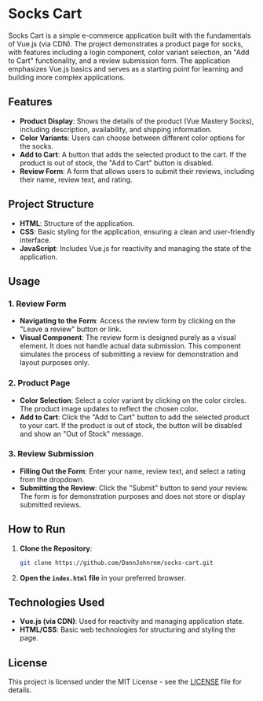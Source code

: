 # Socks Cart

Socks Cart is a simple e-commerce application built with the fundamentals of Vue.js (via CDN). The project demonstrates a product page for socks, with features including a login component, color variant selection, an "Add to Cart" functionality, and a review submission form. The application emphasizes Vue.js basics and serves as a starting point for learning and building more complex applications.

## Features

- **Product Display**: Shows the details of the product (Vue Mastery Socks), including description, availability, and shipping information.
- **Color Variants**: Users can choose between different color options for the socks.
- **Add to Cart**: A button that adds the selected product to the cart. If the product is out of stock, the "Add to Cart" button is disabled.
- **Review Form**: A form that allows users to submit their reviews, including their name, review text, and rating.

## Project Structure

- **HTML**: Structure of the application.
- **CSS**: Basic styling for the application, ensuring a clean and user-friendly interface.
- **JavaScript**: Includes Vue.js for reactivity and managing the state of the application.

## Usage

### 1. Review Form

- **Navigating to the Form**: Access the review form by clicking on the "Leave a review" button or link.
- **Visual Component**: The review form is designed purely as a visual element. It does not handle actual data submission. This component simulates the process of submitting a review for demonstration and layout purposes only.

### 2. Product Page

- **Color Selection**: Select a color variant by clicking on the color circles. The product image updates to reflect the chosen color.
- **Add to Cart**: Click the "Add to Cart" button to add the selected product to your cart. If the product is out of stock, the button will be disabled and show an "Out of Stock" message.

### 3. Review Submission

- **Filling Out the Form**: Enter your name, review text, and select a rating from the dropdown.
- **Submitting the Review**: Click the "Submit" button to send your review. The form is for demonstration purposes and does not store or display submitted reviews.

## How to Run

1. **Clone the Repository**:
    ```sh
    git clone https://github.com/DannJohnrem/socks-cart.git
    ```

2. **Open the `index.html` file** in your preferred browser.

## Technologies Used

- **Vue.js (via CDN)**: Used for reactivity and managing application state.
- **HTML/CSS**: Basic web technologies for structuring and styling the page.

## License

This project is licensed under the MIT License - see the [LICENSE](LICENSE) file for details.
